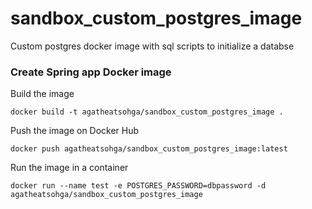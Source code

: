 # sandbox_custom_postgres_image

Custom postgres docker image with sql scripts to initialize a databse

### Create Spring app Docker image

Build the image

```
docker build -t agatheatsohga/sandbox_custom_postgres_image .
```

Push the image on Docker Hub

```
docker push agatheatsohga/sandbox_custom_postgres_image:latest
```

Run the image in a container

```
docker run --name test -e POSTGRES_PASSWORD=dbpassword -d agatheatsohga/sandbox_custom_postgres_image
```